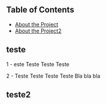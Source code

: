 ## Table of Contents

* [About the Project](#teste)
* [About the Project2](#teste2)



## teste
1 - este Teste Teste Teste

2 - Teste Teste Teste
Teste Bla bla bla







## teste2

